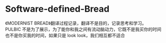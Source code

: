 # Software-defined-Bread
《MODERNIST BREAD》翻译过程记录，翻译不是目的，记录思考和学习。 PULBIC 不是为了展示，为了能你和我之间有流动脑动力，它既不是我买你的时间也不是你买我的时间，如果只是 look look，我们相互都不适合
